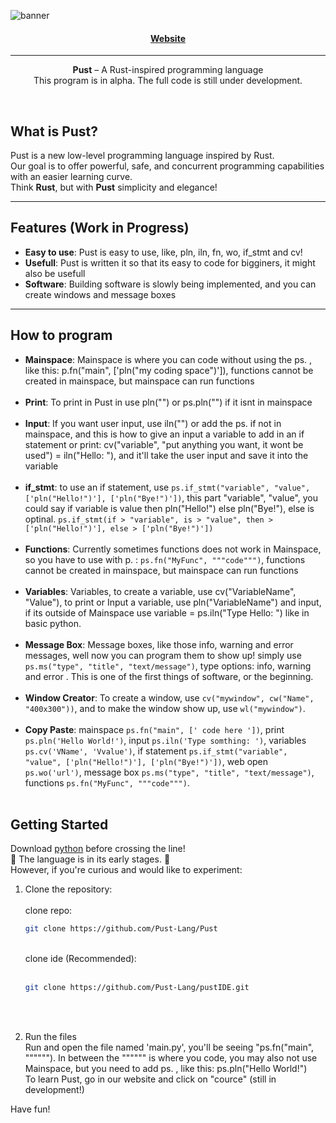<p align="center">
  
  ![banner](https://github.com/user-attachments/assets/80130266-df4c-4faa-9bc9-7663fa1eea4b)

</p>
<h4 align="center">
  
  [Website](https://pust-lang.github.io/web/)
  
</h4>
<hr>
<p align="center">
  <b>Pust</b> – A Rust-inspired programming language <br> 
  This program is in alpha. The full code is still under development.
</p>


<br>

## What is Pust?

Pust is a new low-level programming language inspired by Rust.  
Our goal is to offer powerful, safe, and concurrent programming capabilities with an easier learning curve.  
Think **Rust**, but with **Pust** simplicity and elegance!

---

## Features (Work in Progress)

- **Easy to use**: Pust is easy to use, like, pln, iln, fn, wo, if_stmt and cv!
- **Usefull**: Pust is written it so that its easy to code for bigginers, it might also be usefull
- **Software**: Building software is slowly being implemented, and you can create windows and message boxes

---
## How to program
- **Mainspace**: Mainspace is where you can code without using the ps. , like this: p.fn("main", ['pln("my coding space")']), functions cannot be created in mainspace, but mainspace can run functions <br> <br>
- **Print**: To print in Pust in use pln("") or ps.pln("") if it isnt in mainspace <br> <br>
- **Input**: If you want user input, use iln("") or add the ps. if not in mainspace, and this is how to give an input a variable to add in an if statement or print: cv("variable", "put anything you want, it wont be used") = iln("Hello: "), and it'll take the user input and save it into the variable <br> <br>
- **if_stmt**: to use an if statement, use ```ps.if_stmt("variable", "value", ['pln("Hello!")'], ['pln("Bye!")'])```, this part "variable", "value", you could say if variable is value then pln("Hello!") else pln("Bye!"), else is optinal. ```ps.if_stmt(if > "variable", is > "value", then > ['pln("Hello!")'], else > ['pln("Bye!")'])``` <br> <br>
- **Functions**: Currently sometimes functions does not work in Mainspace, so you have to use with p. : ```ps.fn("MyFunc", """code""")```, functions cannot be created in mainspace, but mainspace can run functions <br> <br>
- **Variables**: Variables, to create a variable, use cv("VariableName", "Value"), to print or Input a variable, use pln("VariableName") and input, if its outside of Mainspace use variable = ps.iln("Type Hello: ") like in basic python. <br> <br>
- **Message Box**: Message boxes, like those info, warning and error messages, well now you can program them to show up! simply use ```ps.ms("type", "title", "text/message")```, type options: info, warning and error . This is one of the first things of software, or the beginning. <br> <br>
- **Window Creator**: To create a window, use ```cv("mywindow", cw("Name", "400x300"))```, and to make the window show up, use ```wl("mywindow")```. <br> <br>
- **Copy Paste**: mainspace ``` ps.fn("main", [' code here ']) ```, print ``` ps.pln('Hello World!') ```, input ``` ps.iln('Type somthing: ') ```, variables ``` ps.cv('VName', 'Vvalue') ```, if statement ```ps.if_stmt("variable", "value", ['pln("Hello!")'], ['pln("Bye!")'])```, web open ```ps.wo('url')```, message box ```ps.ms("type", "title", "text/message")```, functions ```ps.fn("MyFunc", """code""")```. <br> <br>


## Getting Started
Download [python](https://python.org) before crossing the line! <br>
🚧 The language is in its early stages. 🚧  <br>
However, if you're curious and would like to experiment: <br>

1. Clone the repository: <br> <br>
  clone repo:

   ```bash
   git clone https://github.com/Pust-Lang/Pust
   ```
   <br>
   clone ide (Recommended):
   <br> <br>
   
   ```bash
   git clone https://github.com/Pust-Lang/pustIDE.git
   ```
   
   <br><br>
3. Run the files <br>
   Run and open the file named 'main.py', you'll be seeing "ps.fn("main", """"""). In between the """""" is where you code, you may also not use Mainspace, but you need to add ps. , like this: ps.pln("Hello World!") <br>
   To learn Pust, go in our website and click on "cource" (still in development!) <br>

Have fun!
